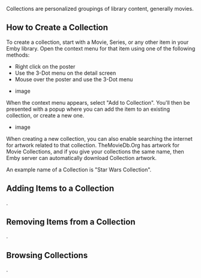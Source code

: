 Collections are personalized groupings of library content, generally movies. 

## How to Create a Collection

To create a collection, start with a Movie, Series, or any other item in your Emby library. Open the context menu for that item using one of the following methods:

* Right click on the poster
* Use the 3-Dot menu on the detail screen
* Mouse over the poster and use the 3-Dot menu

- image

When the context menu appears, select "Add to Collection". You'll then be presented with a popup where you can add the item to an existing collection, or create a new one.

- image

When creating a new collection, you can also enable searching the internet for artwork related to that collection. TheMovieDb.Org has artwork for Movie Collections, and if you give your collections the same name, then Emby server can automatically download Collection artwork.

An example name of a Collection is "Star Wars Collection".

## Adding Items to a Collection

.

## Removing Items from a Collection

.

## Browsing Collections

.